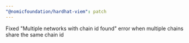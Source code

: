 ```yaml
---
"@nomicfoundation/hardhat-viem": patch
---
```


Fixed "Multiple networks with chain id found" error when multiple chains share the same chain id
